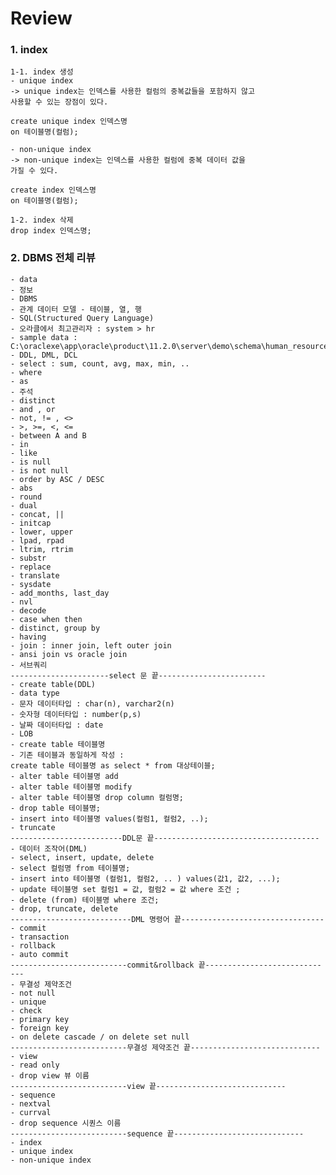# Review

### 1. index

    1-1. index 생성
    - unique index
    -> unique index는 인덱스를 사용한 컬럼의 중복값들을 포함하지 않고
    사용할 수 있는 장점이 있다.

    create unique index 인덱스명
    on 테이블명(컬럼);

    - non-unique index
    -> non-unique index는 인덱스를 사용한 컬럼에 중복 데이터 값을
    가질 수 있다.

    create index 인덱스명
    on 테이블명(컬럼);		

    1-2. index 삭제
    drop index 인덱스명;

### 2. DBMS 전체 리뷰

    - data
    - 정보
    - DBMS
    - 관계 데이터 모델 - 테이블, 열, 행
    - SQL(Structured Query Language)
    - 오라클에서 최고관리자 : system > hr
    - sample data : C:\oraclexe\app\oracle\product\11.2.0\server\demo\schema\human_resources
    - DDL, DML, DCL
    - select : sum, count, avg, max, min, ..
    - where
    - as 
    - 주석
    - distinct
    - and , or
    - not, != , <>
    - >, >=, <, <=
    - between A and B
    - in
    - like
    - is null
    - is not null
    - order by ASC / DESC
    - abs
    - round
    - dual
    - concat, ||
    - initcap
    - lower, upper
    - lpad, rpad
    - ltrim, rtrim
    - substr
    - replace
    - translate
    - sysdate
    - add_months, last_day
    - nvl
    - decode
    - case when then
    - distinct, group by
    - having
    - join : inner join, left outer join
    - ansi join vs oracle join
    - 서브쿼리
    ----------------------select 문 끝------------------------
    - create table(DDL)
    - data type 
    - 문자 데이터타입 : char(n), varchar2(n)
    - 숫자형 데이터타입 : number(p,s) 
    - 날짜 데이터타입 : date
    - LOB
    - create table 테이블명
    - 기존 테이블과 동일하게 작성 : 
    create table 테이블명 as select * from 대상테이블;
    - alter table 테이블명 add
    - alter table 테이블명 modify
    - alter table 테이블명 drop column 컬럼명;
    - drop table 테이블명;
    - insert into 테이블명 values(컬럼1, 컬럼2, ..);
    - truncate
    -------------------------DDL문 끝-------------------------------------
    - 데이터 조작어(DML)
    - select, insert, update, delete
    - select 컬럼명 from 테이블명;
    - insert into 테이블명 (컬럼1, 컬럼2, .. ) values(값1, 값2, ...);
    - update 테이블명 set 컬럼1 = 값, 컬럼2 = 값 where 조건 ; 
    - delete (from) 테이블명 where 조건;
    - drop, truncate, delete
    ---------------------------DML 명령어 끝--------------------------------
    - commit
    - transaction
    - rollback
    - auto commit
    --------------------------commit&rollback 끝-----------------------------
    - 무결성 제약조건
    - not null
    - unique
    - check
    - primary key
    - foreign key
    - on delete cascade / on delete set null
    --------------------------무결성 제약조건 끝-----------------------------
    - view
    - read only 
    - drop view 뷰 이름
    --------------------------view 끝-----------------------------
    - sequence
    - nextval
    - currval
    - drop sequence 시퀀스 이름
    --------------------------sequence 끝-----------------------------
    - index
    - unique index
    - non-unique index